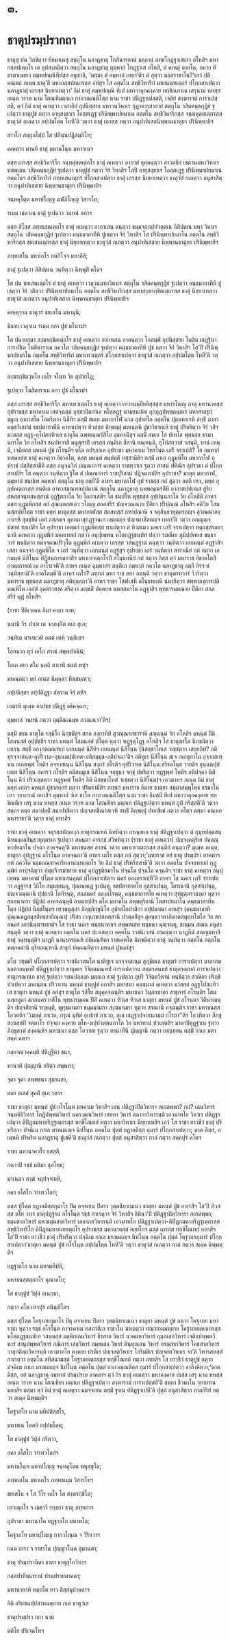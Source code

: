 <h1>๓.</h1>
<h1>ธาตุปรมฺปรากถา</h1>
<p>ธาตุสุ ปน วิภชิตฺวา ทียมาเนสุ สตฺถุโน นลาฎธาตุ โกสินารกานํ มลฺลานํ ลทฺธโกฎฺฐาเสเยว อโหสิฯ มหากสฺสปเตฺถโร เต อุปสงฺกมิตฺวา สตฺถุโน นลาฎธาตุ ตุมฺหากํ โกฎฺฐาเส อโหสิ, ตํ คเหตุํ อาคโต, ภควา หิ ธรมาเนเยว ตมฺพปณฺณิทีปสฺส อนุชานิ, ‘ตสฺมา ตํ อมฺหากํ เทถา’ติฯ ตํ สุตฺวา มลฺลราชาโน?’เอวํ ปติคณฺหถ ภเนฺต ธาตุ’ติ มหากสฺสปเตฺถรสฺส อทํสุฯ โส อตฺตโน สทฺธิวิหาริกํ มหานนฺทเตฺถรํ ปโกฺกสาเปตฺวา นลาฎธาตุํ เถรสฺส นิยฺยาเทตฺวา’ อิมํ ธาตุํ ตมฺพปณฺณิ ทีเป มหาวาลุกคงฺคาย ทกฺขิณภาเค เสรุนาม ทหสฺส อเนฺต วราห นาม โสณฺฑิมตฺถเก กากวณฺณติโสฺส นาม ราชา ปติฎฺฐาเปสฺสติ, เจติยํ สงฺฆารามํ การาเปสฺสติ, ตฺวํ อิมํ ธาตุํ คเหตฺวา เวสาลิยํ อุปนิสฺสาย มหาวนวิหาเร กุฎาคารสาลายํ สตฺถุโน วสิตคนฺธกุฎิยํ ฐเปตฺวา ธาตุปูชํ กตฺวา อายุสงฺขาเร โอสฺสเฎฺฐ ปรินิพฺพาปยมาเน อตฺตโน สทฺธิวิหาริกสฺส จนฺทคุตฺตเตฺถรสฺส ธาตุวํสํ กเถตฺวา อปฺปมโตฺต โหหี’ติ วตฺวา ธาตุํ เถรสฺส ทตฺวา อนุปาทิเสสนิพฺพานธาตุยา ปรินิพฺพายิฯ</p>


<p>
สาวโก สตฺถุกโปฺป โส ปภีนฺนปฎิสมฺภิโท;  
  
คเหตฺวา มานยี ธาตุํ มหานโนฺท มหาวเนฯ  
</p>
  
<p>ตสฺส เถรสฺส สทฺธิวิหาริโก จนฺทคุตฺตเตฺถโร ธาตุํ คเหตฺวา อากาสํ อุคฺคนฺตฺวา สาวตฺถียํ เชตวนมหาวิหาเร ทสพเลน วสิตคนฺธกุฎิยํ ฐเปตฺวา ธาตุปูชํ กตฺวา จิรํ วิหาสิฯ โสปิ อายุสงฺขาเร โอสฺสเฎฺฐ ปรินิพฺพาปยมาเน อตฺตโนฯ สทฺธิวิหาริกํ ภทฺทเสนเตฺถรํ ปโกฺกสาเปตฺวา ธาตุํ เถรสฺส นิยฺยาเทตฺวา ธาตุวํสํ กเถตฺวา อนุสาสิตฺวา อนุปาทิเสสาย นิพฺพานธาตุยา ปรินิพฺพายิฯ</p>


<p>
จนฺทคุโตฺต มหาปโญฺญ ฉฬภิโญฺญ วิสารโท;  
  
รเมฺม เชตวเน ธาตุํ ฐเปตฺวา วนฺทนํ อกาฯ  
</p>
  
<p>ตสฺส  สิโสฺส ภทฺทเสนเตฺถโร ธาตุํ คเหตฺวา อากาเสน คนฺตฺวา ธมฺมจกฺกปฺปวตฺตเน อิสิปตเน มหา วิหาเร สตฺถุโน วสิตคนฺธกุฎิยํ ฐเปตฺวา คนฺธมาลาทีหิ ปูเชตฺวา จิรํ วิหาสิฯ โส ปรินิพฺพาปยมาโน อตฺตโน สทฺธิวิหาริกสฺส ชยเสนเตฺถรสฺส ธาตุํ นิยฺยาเทตฺวา ธาตุวํสํ กเถตฺวา อนุปาทิเสสาย นิพฺพานธาตุยา ปรินิพฺพายิฯ</p>


<p>
ภทฺทเสโน มหาเถโร กตกิโจฺจ มหาอิสิ;  
  
ธาตุํ ฐเปตฺวา อิสิปตเน วนฺทิตฺวา นิพฺพุติํ คโตฯ  
</p>
  
<p>โส ปน ชยเสนเตฺถโร ตํ ธาตุํ คเหตฺวา เวลุวนมหาวิหาเร สตฺถุโน วสิตคนฺธกุฎิยํ ฐเปตฺวา คนฺธมาลาทีหิ ปูเชตฺวา จิรํ วสิตฺวา ปรินิพฺพาปยมาโน อตฺตโน สทฺธิวิหาริกสฺส มหาสงฺฆรกฺขิตเตฺถรสฺส ธาตุํ นิยฺยาเทตฺวา ธาตุวํสํ กเถตฺวา อนุปาทิเสสาย นิพฺพานธาตุยา ปรินิพฺพายิฯ</p>


<p>
คเหตฺวาน ธาตุวรํ ชยเสโน มหามุนิ;  
  
นิธาย เวลุวเน รเมฺม อกา ปูชํ มโนรมํฯ  
</p>
  
<p>โส ปนายสฺมา สงฺฆรกฺขิตเตฺถโร ธาตุํ คเหตฺวา อากาเสน อาคนฺตฺวา โกสมฺพิํ อุปนิสฺสาย โฆสิต เสฎฺฐินา การาปิเต โฆสิตาราเม ภควโต วสิตคนฺธกุฎิยํ ฐเปตฺวา คนฺธมาลาทีหิ ปูชํ กตฺวา จิรํ วิหาสิฯ โส’ปิ ปรินิพฺพาปยมาโน อตฺตโน สทฺธิวิหาริกํ มหาเทวเตฺถรํ ปโกฺกสาเปตฺวา ธาตุวํสํ กเถตฺวา อปฺปมโตฺต โหหี’ติ วตฺวา อนุปาทิเสสาย นิพฺพานธาตุยา ปรินิพฺพายิฯ</p>


<p>
สงฺฆรกฺขิตวฺหโย เถโร จโนฺท วิย สุปากโฎ;  
  
ฐเปตฺวา โฆสิตาราเม อกา ปูชํ มโนรมํฯ  
</p>
  
<p>ตสฺส เถรสฺส สทฺธิวิหาริโก มหาเทวเตฺถโร ธาตุํ คเหตฺวา เทวานมฺปิยติสฺสสฺส มหารโญฺญ ภาตุ มหานาคสฺส อุปราชสฺส มหาคาเม เสตจฺฉตฺตํ อุสฺสาปิตกาเล หโตฺถฎฺฐ นามชนปเท กุกฺกุฎปพฺพตนฺตเร มหาสาลรุกฺขมูเล อากาสโต โอตริตฺวา นิสีทิฯ ตสฺมิํ สมเย มหากาโฬ นาม อุปาสโก อตฺตโน ปุตฺตทาเรหิ สทฺธิํ มาลาคนฺธวิเลปนํ ธชปตากาทีนิ คาหาเปตฺวา ทิวสสฺส ติกฺขตฺตุํ มหเนฺตหิ ปูชาวิธาเนหิ ธาตุํ ปริหริตฺวา จิรํ วสิฯ มาสสฺส อฎฺฐ-อุโปสถทิวเส  ธาตุโต ฉพฺพณฺณรํสิโย อุคฺคจฺฉิํสุฯ ตสฺมิํ สมเย โส ปเทโส พุทฺธสฺส ธรมานกาโล วิย อโหสิฯ ชนปทวาสี มนุสฺสาปิ เถรสฺส สนฺติเก สีลานิ คณฺหนฺติ, อุโปสถวาสํ วสนฺติ, ทานํ เทนฺติ, เจติยสฺส มหนฺตํ ปูชํ กโรนฺตีฯ ตโต อปรภาเค อุปราชา มหาคาเม วิหรโนฺต เภริํ จราเปสิ? โย อมฺหากํ ทสพลสฺส ธาตุํ คเหตฺวา อิธาคโต, ตสฺส มหนฺตํ สมฺปตฺติํ ทสฺสามีติฯ ตสฺมิํ กาเล กุฎุมฺพิโก มหากาโฬ อุปราชํ ปสฺสิสฺสามีติ ตสฺส อนุจฺฉวิกํ ปณฺณาการํ คเหตฺวา ราชทฺวาเร ฐตฺวา สาสนํ ปหิณิฯ อุปราชา ตํ ปโกฺกสาเปสิฯ โส คนฺตฺวา วนฺทิตฺวา ฐิโต ตํ ปณฺณาการํ ราชปุริสานํ ปฎิจฺฉาเปสิฯ อุปราชา? มาตุล มหากาฬ, ตุมฺหากํ ชนปเท อมฺหากํ สตฺถุโน ธาตุ อตฺถี’ติ อาหฯ มหากาโฬ อุป ราชสฺส กถํ สุตฺวา อตฺถิ เทว, มยฺหํ กุลุปคเตฺถรสฺส สนฺติเก อาทาสมณฺฑลปฺปมาณํ สตฺถุโน นลาฎธาตุ ฉพฺพณฺณรํสีหิ อากาสปฺปเทเส สูริยสหสฺสจนฺทสหสฺสานํ อุฎฺฐิตกาโล วิย โอภาเสติฯ โส ชนปโท พุทฺธสฺส อุปฺปนฺนกาโล วิย อโหสีติ อาหฯ ตสฺส กุฎุมฺพิกสฺส กถํ สุณนฺตสฺสเอว รโญฺญ สกลสรีรํ ปญฺจวณฺณาย ปีติยา ปริปุณฺณํ อโหสิฯ อติวิย โสมนสฺสปฺปโตฺต ราชา มยฺหํ มาตุลสฺส มหากาฬสฺส สตสหสฺสํ กหาปณานิ จ จตุสินฺธวยุตฺตรถญฺจ สุวณฺณาลงฺกาเรหิ สุสชฺชิตํ เอกํ อสฺสญฺจ อุทกผาสุกฎฺฐานเก เขตฺตญฺจ ปญฺจทาสีสตญฺจ เทถา’ติ วตฺวา อญฺญญฺจ ปสาทํ ทาเปสิฯ โส อุปราชา เอตฺตกํ กุฎุมฺพิกสฺส ทาเปตฺวา ตํ ทิวสเมว นคเร เภริํ จราเปตฺวา หตฺถสฺสรถยานานิ คเหตฺวา กุฎุมฺพิกํ มคฺคเทสกํ กตฺวา อนุปุเพฺพน หโตฺถฎฺฐชนปทํ ปตฺวา รมณีเย ภูมิปฺปเทเส ขนฺธาวารํ พนฺธิตฺวา อมจฺจคณปริวุโต กุฎุมฺพิกํ คเหตฺวา เถรสฺส วสนฎฺฐานํ คนฺตฺวา วนฺทิตฺวา เอกมนฺตํ อฎฺฐาสิฯ เสสา อมจฺจา กุฎุมฺพิโก จ เถรํ วนฺทิตฺวา เอกมนฺตํ  อฎฺฐํสุฯ อุปราชา เถรํ วนฺทิตฺวา สาราณียํ กถํ กตฺวา เอกมนฺตํ นิสิโนฺน ปฎิสนฺถารมกาสิฯ มหาเทวเตฺถโรปิ สโมฺมทนียํ กถํ กตฺวา กิสฺส ตฺวํ มหาราช อิธาคโตสิ อาคตการณํ เม อาโรเจหี’ติ อาหฯ ภเนฺต ตุมฺหากํฯ สนฺติเก อมฺหากํ ภควโต นลาฎธาตุ อตฺถี กิรฯ ตํ วนฺทิสฺสามิ’ติ อาคโตมฺหี’ติ อาหฯ เถโร? ภทฺทกํ มหา ราช ตยา กตนฺติ วตฺวา ธาตุฆรทฺวารํ วิวริตฺวา มหาราช พุทฺธสฺส นลาฎธาตุ อติทุลฺลภา’ติ อาหฯ ราชา โสฬเสหิ คโนฺธทเกหิ นหายิตฺวา สพฺพาลงฺการปติมณฺฑิโต เอกํสํ อุตฺตราสงฺคํ กริตฺวา อญฺชลิํ ปคฺคยฺห นมสฺสมาโน อฎฺฐาสิฯ พุทฺธารมฺมณาย ปีติยา สกลสรีรํ ผุฎํ อโหสิฯ</p>


<p>
(ราชา ปีติเวเคน อิมา คาถา อาห;  
  
นมามิ วีร ปาเท เต จกฺกงฺกิต ตเล สุเภ;  
  
วนฺทิเต นรเทเวหิ อมตํ เทหิ วนฺทิเตฯ  
</p>
  
<p>
โลกนาถ ตุวํ เอโก สรณํ สพฺพปาณินํ;  
  
โลเก ตยา สโม นตฺถิ ตาเรหิ ชนตํ พหุํฯ  
</p>
  
<p>
มหณฺณเว มยํ ภเนฺต นิมุคฺคา ทีฆสมฺภเว;  
  
อปฺปติสฺสา อปฺปติฎฺฐา สํสราม จิรํ ตหิํฯ  
</p>
  
<p>
เอตรหิ ตุเมฺห อาปชฺช ปติฎฺฐํ อธิคจฺฉเร;  
  
ตุมฺหากํ วนฺทนํ กตฺวา อุตฺติณฺณมฺห ภวณฺณวา’ติฯ)  
</p>
  
<p>ตสฺมิํ ขเณ ธาตุโต รสฺมิโย นิกฺขมิํสุฯ สกล ลงฺกาทีปํ สุวณฺณรสธาราหิ สญฺฉนฺนํ วิย อโหสิฯ มหนฺตํ ปีติโสมนสฺสํ อุปฺปชฺชิฯ ราชา มหนฺตํ โสมนสฺสํ ปโตฺต หุตฺวา หฎฺฐตุโฎฺฐ อโหสิฯ โส ธาตุฆรโต นิกฺขมิตฺวา เถเรน สทฺธิํ อลงฺกตมณฺฑเป เอกมนฺตํ นิสีทิฯ เอกมนฺตํ นิสิโนฺน (นิสชฺชาโทเส วเชฺชตฺวา เสยฺยถิทํ? อติทุรจฺจาสนฺต-อุปริวาต-อุนฺนตปฺปเทส-อติสมฺมุข-อติปจฉา’ติฯ  อติทูเร นิสิโนฺน สเจ กเถตุกาโม อุจฺจาสเทฺทน กเถตพฺพํ โหติฯ อจฺจาสเนฺน นิสิโนฺน สงฺกรํ กโรติฯ อุปริวาเต นิสิโนฺน สรีรคโนฺธ วายติฯ อุนฺนตปฺปเทเส นิสิโนฺน อคารวํ กโรติฯ อติสมฺมุเข นิสิโนฺน จกฺขุนา จกฺขุํ ปหริตฺวา ทฎฺฐพฺพํ โหติฯ อติปจฺฉา นิสิโนฺน คีวํ ปริวเตฺตตฺวา ทฎฺฐพฺพํ โหติฯ อิติ นิสชฺชาโทสํ วเชฺชตฺวา นิสิโนฺน)ฯ เอวมาหฯ ภเนฺต อิมํ ธาตุํ มยฺหํ เทถฯ มหนฺตํ ปูชาสกฺกรํ กตฺวา ปริหรามีติฯ ภทฺทกํ มหาราช อิมาย ธาตุยา สมฺมาสมฺพุโทฺธ ธรมาโนเยว วฺยากรณํ อกาสิฯ ตุมฺหากํ วํเส ชาโต กากวณฺณติโสฺส นาม ราชา อิมสฺมิํ ทีเป มหาวาลุกคงฺคาย ทกฺขิณตีเร เสรุ นาม ทหสฺส อเนฺต วราห นาม โสณฺฑิยา มตฺถเก ปติฎฺฐเปตฺวา มหนฺตํ ถูปํ กริสฺสตี’ติ วตฺวา สตฺถา ตตฺถ สมาปตฺติํ สมาปชฺชิตฺวา ปญฺจสตขีณาสเวหิ สทฺธิํ ติกฺขตฺตุํ ปทกฺขิณํ กตฺวา คโตฯ ตสฺมา คณฺหถ มหาราชา’ติ วตฺวา ธาตุํ อทาสิฯ</p>


<p>ราชา ธาตุํ คเหตฺวา จตุรสฺสปลฺลเงฺก ธาตุกรณฺฑกํ นิทหิตฺวา กรณฺฑเก ธาตุํ ปติฎฺฐาเปตฺวา ตํ กุมุทปตฺตสนฺนิหมงฺคลสินฺธวยุตฺตรเถ ฐเปตฺวา สมนฺตา อารกฺขํ สํวิทหิตฺวา (ราชา ธาตุํ คเหตฺวา) ปญฺจงฺคตุริเย ปคฺคณฺหาปยมาโน ปจฺฉา อาคจฺฉตุ’ติ มหาชนสฺส สาสนํ วตฺวา มหาเทวเตฺถรสฺส สนฺติกํ คนฺตฺวา? ตุเมฺห ภเนฺต, ธาตุยา อุปฎฺฐานํ กโรโนฺต อาคจฺฉถา’ติ อาหฯ เถโร ตสฺส กถํ สุตฺวา;’มหาราช อยํ ธาตุ ปรมฺปรา อาคตาฯ อหํ ภควโต ธมฺมภณฺฑาคาริกอานนฺทเตฺถโร วิย อิมํ ธาตุํ ปริหริสฺสามี’ติ วตฺวา อตฺตโน ปจฺจยทายกํ กุฎุมฺพิกํ อาปุจฺฉิตฺวา ปตฺตจีวรมาทาย ธาตุํ อุปฎฺฐหิยมาโน ปจฺฉโต ปจฺฉโต คจฺฉติฯ ราชา ธาตุํ คเหตฺวา อนุปุเพฺพน มหาคามํ ปโตฺต มหาเสนคุตฺตํ ปโกฺกสาเปตฺวา นครํ อลงฺกราเปหี’ติ อาหฯ โส นคเร เภริํ จราเปตฺวา อฎฺฐารส วีถิโย สมฺมชฺชนฺตุ, ปุณฺณฆเฎ ฐเปนฺตุ, ธชปตากาทโย อุสฺสาเปนฺตุ, โตรณานิ อุสฺสาเปนฺตุ, ปญฺจวณฺณานิ ปุปฺผานิ  โอกิรนฺตุ, สกลนครํ อลงฺกโรนฺตุ, คนฺธมาลาทโย คเหตฺวา สุทฺธุตฺตราสงฺคา หุตฺวา สกลนาครา ปฎิปถํ อาคจฺฉนฺตุติ อาณาเปสิฯ ตโต มหาชโน สพฺพตุริยานิ โฆสาปยมาโน คนฺธมาลาทิหโตฺถ ปฎิปถํ นิกฺขโนฺตฯ เทวมนุสฺสา ภิกฺขุภิกฺขุนิโย อุปาสโกปาสิกา อปฺปมาณา อเหสุํฯ (คนฺธมาลาทิ ปุณฺณฆฎสมุสฺสิตธชากิณฺณา) ปริสา เวลุเกฺขปสหสฺสานิ ปวตฺตยิํสุฯ สุคนฺธวาตาภิฆาตสมุทฺทโฆโส วิย สกลนครํ เอกนินฺนาทชาตํฯ โส ราชา นคเร พนฺธนาคาเร สพฺพสเตฺต พนฺธนา มุญฺจนฺตุ, ธเมฺมน สเมน อนุสาสนฺตุติ วตฺวา ธาตุํ คเหตฺวา อตฺตโน นครํ ปเวเสตฺวา อตฺตโน ราชนิเวสนํ อาคนฺตฺวา นาฎกีนํ สญฺญมทาสิ ธาตุํ วนฺทนฺตุติฯ นาฎกี นานาภรเณหิ ปติมณฺฑิตา ราชเคหโต นิกฺขมิตฺวา ธาตุํ วนฺทิตฺวา อตฺตโน อตฺตโน หตฺถคตานิ ตุริยภณฺฑานิ สาธุกํ ปคฺคณฺหิตฺวา มหนฺตํ ปูชมกํสุฯ</p>


<p>ตโต วฑฺฒกิํ ปโกฺกสาเปตฺวา ราชนิเวสนโต นาติทูเร นาจฺจาสเนฺต สุภุมิตเล ธาตุฆรํ การาเปตฺวา มาลากมฺมลตากมฺมาทิํ ปติฎฺฐาเปตฺวา ธาตุฆเร วิจิตฺตมณฺฑปํ การาเปตฺวาน สตฺตรตนมยํ ธาตุกรณฺฑกํ การาเปตฺวา ธาตุกรณฺฑเก ธาตุํ ฐเปตฺวา รตนปลฺลงฺก มตฺถเก ธาตุํ ฐเปตฺวา อุปริ วิจิตฺตวิตานํ พนฺธิตฺวา สาณิยา ปริกฺขิปาเปตฺวา มหเนฺตน ปริวาเรน มหนฺตํ ธาตุปูชํ อกาสิฯ มหาชนา คนฺธมาลํ คเหตฺวา มาสสฺส อฎฺฐูโปสถทิวเส ธาตุยา มหนฺตํ ปูชํ อกํสุฯ ธาตุโต รํสิโย สมุคฺคจฺฉนฺติฯ มหาชนา วิมฺภยชาตา สาธุการํ กโรนฺติฯ โสมนสฺสภูตา สกลนครวาสิโน พุทฺธารมฺมณ ปีติํ คเหตฺวา ทิวเส ทิวเส ธาตุยา มหนฺตํ ปูชํ กโรนฺตา วีตินาเมนฺติฯ ปญฺจสีลานิ รกฺขนฺติ, พุทฺธมามกา ธมฺมมามกา สงฺฆมามกา หุตฺวา สรณานิ คจฺฉนฺติฯ ราชา มหาชนสฺส โอวทติฯ ‘‘เมตฺตํ ภาเวถ, กรุณํ มุทิตํ อุเปกฺขํ ภาเวถ, กุเล เชฎฺฐาปจายนกมฺมํ กโรถา‘‘ติฯ โอวทิตฺวา ภิกฺขุสงฺฆสฺสปิ จตฺตาโร ปจฺจเย คงฺคาย มโห-ฆปฺปวตฺตนกาโล  วิย มหาทานํ ปวเตฺตสิฯ มาตาปิตุฎฺฐาเน ฐตฺวา ภิกฺขุสงฺฆํ สงฺคณฺหิฯ มหาชนา ตสฺส โอวาเท ฐตฺวา ทานาทีนิ ปุญฺญานิ กตฺวา เยภุเยฺยน ตสฺมิํ กาเล มตา สคฺคํ คตาฯ</p>


<p>
กลฺยาณวคฺคมฺหิ ปติฎฺฐิตา ชนา,  
  
ทานาทิ ปุญฺญานิ กริตฺว สพฺพทา;  
  
จุตา จุตา สพฺพชนา สุมานสา,  
  
คตา อเสสํ สุคติํ สุเภ รตาฯ  
</p>
  
<p>ราชา ธาตุยา มหนฺตํ ปูชํ กโรโนฺต มหคาเม วิหาสิฯ เตน ปติฎฺฐาปิตวิหารา กเถตพฺพา? กถํ? เลนวิหารํ จนฺทคิริวิหารํ โกฎิปพฺพตวิหารํ นครงฺคณวิหารํ เสลกา วิหารํ ตลากาวิหารนฺติ เอวมาทโย วิหาเร ปติฎฺฐาเปตฺวา ติปิฎกมหาอริฎฺฐเตฺถรสฺส ทกฺขิโณทกํ ทตฺวา มหาวิหาเร นิยฺยาเทสิฯ เอวํ โส ราชา ยาวชีวํ ธาตุํ ปริหริตฺวา ปจฺฉิเม กาเล มรณมเญฺจ นิปโนฺน อตฺตโน ปุตฺตํ ยฎาลติสฺส กุมารํ ปโกฺกสาเปตฺวา; ตาต ติสฺส, อเมฺหหิ ปริหริต นลาฎธาตุ ปูเชหี’ติ ธาตุวํสํ กเถตฺวา ปุตฺตํ อนุสาสิตฺวา กาลํ กตฺวา สคฺคปุรํ คโตฯ</p>


<p>
ราชา มหานาควโร ยสสฺสิ,  
  
กตฺวาปิ รชฺชํ มติมา สุสโทฺธ;  
  
มาเนตฺว สงฺฆํ จตุปจฺจเยหิ,  
  
อคา อโสโก วรเทวโลกํ;  
</p>
  
<p>ตสฺส ปุโตฺต ยฎาลติสฺสกุมาโร ปิตุ อจฺจเยน ปิตรา วุตฺตนิยาเมเนว ธาตุยา มหนฺตํ ปูชํ กาเรสิฯ โส’ปิ ทิวสสฺส ตโย วาเร ธาตุปฎฺฐานํ กโรโนฺต รชฺชํ กาเรตฺวา จิรํ วิหาสิฯ อิมินา’ปิ ปติฎฺฐาปิตวิหารา กเถตพฺพา; ธมฺมสาลวิหารํ มหาธมฺมสาลวิหารํ เสลาภยวิหารนฺติ เอวมาทโย  ปติฎฺฐาเปตฺวา-ติปิฎกมหาอริฎฺฐเตฺถรสฺส สทฺธิวิหาริโก ติปิฎกมหาอภยเตฺถโร อุปราชสฺส มหานาคสฺส อยฺยโกฯ ตสฺส เถรสฺส ทกฺขิโณทกํ อทาสิฯ โส’ปิ ราชา ยาวชีวํ ธาตุํ ปริหริตฺวา ปจฺฉิเม กาเล มรณมเญฺจ นิปโนฺน อตฺตโน ปุตฺตํ โคฐาภยกุมารํ ปโกฺกสาเปตฺวา’ธาตุยา มหนฺตํ ปูชํ กโรโนฺต อปฺปมโตฺต โหหี’ติ วตฺวา ธาตุวํสํ กเถตฺวา กาลํ กตฺวา สเคฺค นิพฺพตฺติฯ</p>


<p>
ยฎฺฐาลโก นาม มหามหีปติ,  
  
มหาชนสฺสตฺถกโร คุณาลโย;  
  
โส ธาตุปูชํ วิปุลํ อเนกธา,  
  
กตฺวา คโต เทวปุรํ อนินฺทิโตฯ  
</p>
  
<p>ตสฺส ปุโตฺต โคฐาภยกุมาโร ปิตุ อจฺจเยน ปิตรา วุตฺตนิยาเมเนว ธาตุยา มหนฺตํ ปูชํ กตฺวา โคฐาภย มหาราชา หุตฺวา รชฺชํ กโรโนฺต กาจรคาเม ทสภาติเก ราชาโน ฆาเตตฺวา ทณฺฑกมฺมตฺถาย โคฐาภยมหาเถรสฺส หโตฺถฎฺฐชนปเท วสนฺตสฺส มตฺติกเลนวิหารํ ขีรสาล วิหารํ นาคมหาวิหารํ กุมฺภเสลวิหารํ เจติยปพฺพตวิหารํ สานุปพฺพตวิหารํ กณิการ เสลวิหารํ อมฺพเสล วิหารํ ตินฺทุกเลน วิหารํ กรณฺฑกวิหารํ โคธสาลวิหารํ วาลุกติตฺถวิหารนฺติ เอวมาทโย คงฺคาย ปรตีเร ปญฺจสตวิหาเร โอริมตีเร ปญฺจสตวิหาเร จา’ติ วิหารสหสฺสํ กาเรตฺวา อตฺตโน สทิสนามสฺส โคฐาภยเตฺถรสฺส ทกฺขิโณทกํ ทตฺวา อทาสิฯ โส ยาวชีวํ ธาตุปูชํ กตฺวา ปจฺฉิเม กาเล มรณมเญฺจ นิปโนฺน อตฺตโน ปุตฺตํ กากวณฺณติสฺส กุมารํ ปโกฺกสาเปตฺวา อาลิงฺคิตฺวา;’ตาต ติสฺส, อยํ นลาฎธาตุ อมฺหากํ ปรมฺปราย อาคตาฯ ตฺวํ กิร ธาตุํ คเหตฺวา มหาคงฺคาย ปเสฺส เสรุ นาม ทหสฺส อเนฺต วราห นาม โสณฺฑิยา มตฺถเก ปติฎฺฐาเปตฺวา สงฺฆารามํ การาเปสฺสสี’ติ สตฺถา ชีวมาโน วฺยากรณมกาสิฯ ตสฺมา ตฺวํ อิมํ ธาตุํ คเหตฺวา มมจฺจเยน ตสฺมิํ ฐาเน ปติฎฺฐาเปหี’ติ ปุตฺตํ อนุสาสิตฺวา กาลกิริยํ กตฺวา สเคฺค นิพฺพตฺติฯ</p>


<p>
โคฐาภโย  
นาม มหีปติสฺสโร,  
  
มหาชเน โตสยิ อปฺปมโตฺต;  
  
โส ธาตุปูชํ วิปุลํ กริตฺวา,  
  
อคา อโสโก วรเทวโลกํฯ  
</p>
  
<p>
มหานโนฺท มหาปโญฺญ จนฺทคุโตฺต พหุสฺสุโต;  
  
ภทฺทเสโน มหาเถโร ภทฺทธเมฺม วิสารโทฯ  
</p>
  
<p>
ชยเสโน จ โส วีโร เถโร โส สงฺฆรกฺขิโต;  
  
เทวเตฺถโร จ เมธาวี รกฺขกา ธาตุ ภทฺทกาฯ  
</p>
  
<p>
อุปราชา มหานาโค ยฎฺฐาลโก มหาพโล;  
  
โคฐาภโย มหาปุโญฺญ กากวโณฺณ จ วีริยวาฯ  
</p>
  
<p>
เอเต เถรา จ ราชาโน ปุญฺญวโนฺต สุมานสา;  
  
ธาตุ ปรมฺปรานีตา ธาตา ธาตุสุโกวิทาฯ  
</p>
  
<p>
กสฺสปาทีนเถรานํ ปรมฺปรายมาคตา;  
  
มหานาคาทิ หตฺถโต ยาว ติสฺสมุปาคตาฯ  
</p>
  
อิติ อริยชนปฺปสาทนตฺถาย กเต ธาตุวํเส  
</p>
  
ธาตุปรมฺปรา กถา นาม  
</p>
  
ตติโย ปริเจฺฉโทฯ  
</p>
  
  
  
  
  